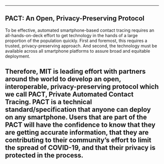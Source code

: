 ---
## PACT: An Open, Privacy-Preserving Protocol
To be effective, automated smartphone-based contact tracing requires an all-hands-on-deck effort to get technology in the hands of a large proportion of the population quickly. First and foremost, this requires a trusted, privacy-preserving approach. And second, the technology must be available across all smartphone platforms to assure broad and equitable deployment.

Therefore, MIT is leading effort with partners around the world to develop an open, interoperable, privacy-preserving protocol which we call PACT, Private Automated Contact Tracing. PACT is a technical standard/specification that anyone can deploy on any smartphone. Users that are part of the PACT will have the confidence to know that they are getting accurate information, that they are contributing to their community’s effort to limit the spread of COVID-19, and that their privacy is protected in the process.
---